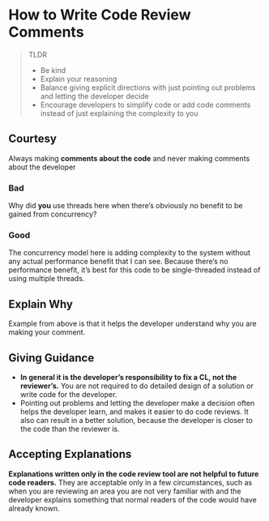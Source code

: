 # How to Write Code Review Comments
> TLDR
> * Be kind
> * Explain your reasoning
> * Balance giving explicit directions with just pointing out problems and letting the developer decide
> * Encourage developers to simplify code or add code comments instead of just explaining the complexity to you

## Courtesy
Always making **comments about the code** and never making comments about the developer

### Bad
Why did **you** use threads here when there’s obviously no benefit to be gained from concurrency?

### Good
The concurrency model here is adding complexity to the system without any actual performance benefit that I can see. Because there’s no performance benefit, it’s best for this code to be single-threaded instead of using multiple threads.

## Explain Why
Example from above is that it helps the developer understand why you are making your comment.

## Giving Guidance
* **In general it is the developer’s responsibility to fix a CL, not the reviewer’s.** You are not required to do detailed design of a solution or write code for the developer.
* Pointing out problems and letting the developer make a decision often helps the developer learn, and makes it easier to do code reviews. It also can result in a better solution, because the developer is closer to the code than the reviewer is.

## Accepting Explanations
**Explanations written only in the code review tool are not helpful to future code readers.** They are acceptable only in a few circumstances, such as when you are reviewing an area you are not very familiar with and the developer explains something that normal readers of the code would have already known.
